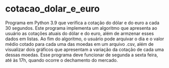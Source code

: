 # cotacao_dolar_e_euro
Programa em Python 3.9 que verifica a cotação do dólar e do euro a cada 30 segundos.
Este programa implementa um algoritmo que apresenta ao usuário as cotações atuais do dólar e do euro, além de armzenar esses dados em listas.
Ao fim do algoritmo, o usuário pode arquivar o dia e o valor médio cotado para cada uma das moedas em um arquivo .csv, além de visualizar dois gráficos que apresentam a variação da cotação de cada uma dessas moedas.
Esse programa deve funcionar de segunda a sexta feira, até às 17h, quando ocorre o dechamento do mercado.
